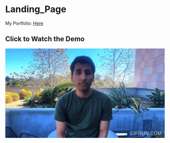 # Landing_Page

 My Portfolio: [Here](https://arsumnc.com/)

 ## Click to Watch the Demo
[![Landing Page Demo](Build_Personal_Portfolio_Using_Github_AND_GoDaddy_In_Less_Th.gif)](https://www.youtube.com/watch?v=bpROjj9NOLk)
